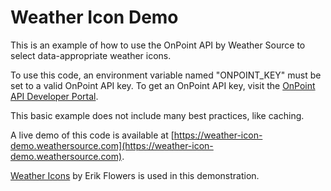 # Weather Icon Demo

This is an example of how to use the OnPoint API by Weather Source to select data-appropriate weather icons.

To use this code, an environment variable named "ONPOINT_KEY" must be set to a valid OnPoint API key. To get an OnPoint API key, visit the [OnPoint API Developer Portal](https://developer.weathersource.com/#developer-account-sign-up).

This basic example does not include many best practices, like caching.

A live demo of this code is available at [https://weather-icon-demo.weathersource.com](https://weather-icon-demo.weathersource.com).

[Weather Icons](https://erikflowers.github.io/weather-icons/) by Erik Flowers is used in this demonstration.